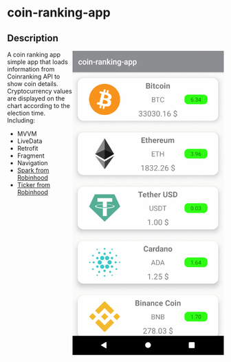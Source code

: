 # coin-ranking-app
## Description
<img align="right" src="https://raw.githubusercontent.com/onurkarabulut/coin-ranking-app/master/doc/coinranking.gif">

A coin ranking app simple app that loads information from Coinranking API to show coin details.
Cryptocurrency values are displayed on the chart according to the election time.
Including:
* MVVM
* LiveData
* Retrofit
* Fragment
* Navigation
* [Spark from Robinhood](https://github.com/robinhood/spark)
* [Ticker from Robinhood](https://github.com/robinhood/ticker)
